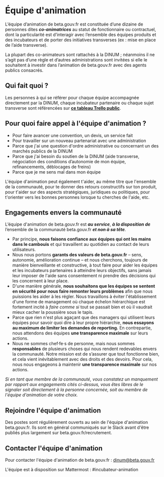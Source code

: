 # Équipe d'animation

L’équipe d’animation de beta.gouv.fr est constituée d’une dizaine de personnes dites _**co-animatrices**_ au statut de fonctionnaire ou contractuel, dont la particularité est d’interagir avec l’ensemble des équipes produits et des incubateurs et de porter des initiatives transverses \(ex : mise en place de l’aide transverse\).

La plupart des co-animateurs sont rattachés à la DINUM ; néanmoins il ne s’agit pas d’une règle et d’autres administrations sont invitées si elle le souhaitent à investir dans l’animation de beta.gouv.fr avec des agents publics consacrés.

## Qui fait quoi ?

Les personnes à qui se référer pour chaque équipe accompagnée directement par la DINUM, chaque incubateur partenaire ou chaque sujet transverse sont référencées sur [**ce tableau Trello public**](https://trello.com/b/4w0gzvMF/betagouvfr-r%C3%A9f%C3%A9rentes).

## Pour quoi faire appel à l'équipe d'animation ?

* Pour faire avancer une convention, un devis, un service fait
* Pour travailler sur un nouveau partenariat avec une administration
* Parce que j'ai une question d'ordre administrative ou concernant un des marchés publics de la DINUM
* Parce que j'ai besoin du soutien de la DINUM \(aide transverse, négociation des conditions d’autonomie de mon équipe, refinancements, déblocages de freins\)
* Parce que je me sens mal dans mon équipe

L'équipe d'animation peut également t'aider, au même titre que l'ensemble de la communauté, pour te donner des retours constructifs sur ton produit, pour t'aider sur des aspects stratégiques, juridiques ou politiques, pour t'orienter vers les bonnes personnes lorsque tu cherches de l'aide, etc.

## Engagements envers la communauté

L’équipe d'animation de beta.gouv.fr est _**au service**_, _**à la disposition de**_ l’ensemble de la communauté beta.gouv.fr _**et non à sa tête**_.

* Par principe, **nous faisons confiance aux équipes qui ont les mains dans le cambouis** et qui travaillent au quotidien au contact de leurs utilisateurs.
* Nous nous portons **garants des valeurs de beta.gouv.fr** – sens, autonomie, amélioration continue – et nous cherchons, toujours de manière bienveillante et constructive, à tout faire pour aider les équipes et les incubateurs partenaires à atteindre leurs objectifs, sans jamais leur imposer de l'aide sans consentement ni prendre des décisions qui les concernent à leur place.
* D'une manière générale, **nous souhaitons que les équipes se sentent en sécurité pour nous faire remonter leurs problèmes** afin que nous puissions les aider à les régler. Nous travaillons à éviter l'établissement d'une forme de management où chaque échelon hiérarchique est fortement incité à _faire comme si_ tout se passait bien et où il vaudrait mieux cacher la poussière sous le tapis.
* Parce que rien n'est plus agaçant que des managers qui utilisent leurs équipes pour savoir quoi dire à leur propre hiérarchie, **nous essayons au maximum de limiter les demandes de reporting.** En contrepartie, nous attendons des équipes **une transparence maximale** sur leurs actions.
* Nous ne sommes chef·fe·s de personne, mais nous sommes **responsables** de plusieurs choses qui nous rendent redevables envers la communauté. Notre mission est de s’assurer que tout fonctionne bien, et cela vient inévitablement avec des droits et des devoirs. Pour cela, nous nous engageons à maintenir **une transparence maximale** sur nos actions.

_Si en tant que membre de la communauté, vous constatez un manquement par rapport aux engagements cités ci-dessus, vous êtes libres de le signaler soit directement à la personne concernée, soit au membre de l'équipe d'animation de votre choix._

## Rejoindre l'équipe d'animation

Des postes sont régulièrement ouverts au sein de l'équipe d'animation beta.gouv.fr. Ils sont en général communiqués sur le Slack avant d'être publiés plus largement sur beta.gouv.fr/recrutement.

## Contacter l'équipe d'animation

Pour contacter l'équipe d'animation de beta.gouv.fr : dinum@beta.gouv.fr

L'équipe est à disposition sur Mattermost : \#incubateur-animation

